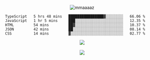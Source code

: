 <p align="center"> <img src="https://komarev.com/ghpvc/?username=mmaaaaz&label=PROFILE+VIEWS&color=22223b&style=for-the-badge" alt="mmaaaaz" /> </p>


<!--START_SECTION:waka-->

```text
TypeScript   5 hrs 48 mins   ████████████████▓░░░░░░░░   66.06 %
JavaScript   1 hr 5 mins     ███░░░░░░░░░░░░░░░░░░░░░░   12.35 %
HTML         54 mins         ██▓░░░░░░░░░░░░░░░░░░░░░░   10.37 %
JSON         42 mins         ██░░░░░░░░░░░░░░░░░░░░░░░   08.14 %
CSS          14 mins         ▓░░░░░░░░░░░░░░░░░░░░░░░░   02.77 %
```

<!--END_SECTION:waka-->


<div align="center">
  <img src="https://github-readme-stats.vercel.app/api/top-langs/?username=mmaaaaz&show_icons=true&theme=github_dark&layout=compact&hide=css">
</div>

<br>

<div align="center">
  <img src="https://github-readme-stats.vercel.app/api?username=mmaaaaz&show_icons=true&theme=github_dark">
</div>

<br>
